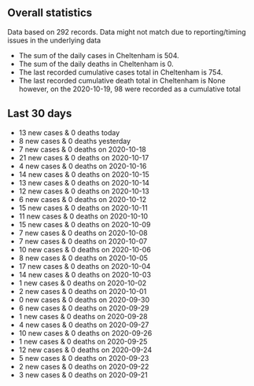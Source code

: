 <!-- summary_marker starts -->
## Overall statistics

 Data based on 292 records. Data might not match due to reporting/timing issues in the underlying data

- The sum of the daily cases in Cheltenham is 504.
- The sum of the daily deaths in Cheltenham is 0.
- The last recorded cumulative cases total in Cheltenham is 754.
- The last recorded cumulative death total in Cheltenham is None however, on the 2020-10-19, 98 were recorded as a cumulative total

## Last 30 days

- 13 new cases & 0 deaths today
- 8 new cases & 0 deaths yesterday
- 7 new cases & 0 deaths on 2020-10-18
- 21 new cases & 0 deaths on 2020-10-17
- 4 new cases & 0 deaths on 2020-10-16
- 14 new cases & 0 deaths on 2020-10-15
- 13 new cases & 0 deaths on 2020-10-14
- 12 new cases & 0 deaths on 2020-10-13
- 6 new cases & 0 deaths on 2020-10-12
- 15 new cases & 0 deaths on 2020-10-11
- 11 new cases & 0 deaths on 2020-10-10
- 15 new cases & 0 deaths on 2020-10-09
- 7 new cases & 0 deaths on 2020-10-08
- 7 new cases & 0 deaths on 2020-10-07
- 10 new cases & 0 deaths on 2020-10-06
- 8 new cases & 0 deaths on 2020-10-05
- 17 new cases & 0 deaths on 2020-10-04
- 14 new cases & 0 deaths on 2020-10-03
- 1 new cases & 0 deaths on 2020-10-02
- 2 new cases & 0 deaths on 2020-10-01
- 0 new cases & 0 deaths on 2020-09-30
- 6 new cases & 0 deaths on 2020-09-29
- 1 new cases & 0 deaths on 2020-09-28
- 4 new cases & 0 deaths on 2020-09-27
- 10 new cases & 0 deaths on 2020-09-26
- 1 new cases & 0 deaths on 2020-09-25
- 12 new cases & 0 deaths on 2020-09-24
- 5 new cases & 0 deaths on 2020-09-23
- 2 new cases & 0 deaths on 2020-09-22
- 3 new cases & 0 deaths on 2020-09-21

<!-- summary_marker ends -->
